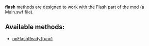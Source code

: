 **flash** methods are designed to work with the Flash part of the mod (a Main.swf file).

## Available methods:

- [onFlashReady(func)](#onFlashReadyfunc)
